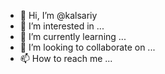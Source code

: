 - 👋 Hi, I’m @kalsariy
- 👀 I’m interested in ...
- 🌱 I’m currently learning ...
- 💞️ I’m looking to collaborate on ...
- 📫 How to reach me ...

<!---
kalsariy/kalsariy is a ✨ special ✨ repository because its `README.md` (this file) appears on your GitHub profile.
You can click the Preview link to take a look at your changes.
--->
